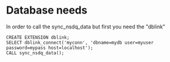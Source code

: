 # Database needs 
In order to call the sync_nsdq_data but first you need the "dblink"
```
CREATE EXTENSION dblink;
SELECT dblink_connect('myconn', 'dbname=mydb user=myuser password=mypass host=localhost');
CALL sync_nsdq_data();
```

